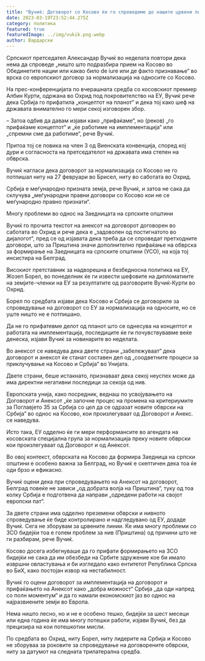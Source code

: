 ```yaml
---
title: "Вучиќ: Договорот со Косово ќе го спроведеме до нашите црвени линии"
date: 2023-03-19T23:52:44.275Z
category: политика
featured: true
featuredImage: ../img/vukik.png.webp
author: Вардарски
---
```


Српскиот претседател Александар Вучиќ во неделата повтори дека нема да спроведе „ништо што подразбира прием на Косово во Обединетите нации или какво било de iure или де факто признавање“ во врска со европскиот договор за нормализација на односите со Косово.

На прес-конференцијата по вчерашната средба со косовскиот премиер Албин Курти, одржана во Охрид под покровителство на ЕУ, Вучиќ рече дека Србија го прифатила „концептот на планот“ и дека тој како шеф на државата внимателно го мери секој изговорен збор.

– Затоа одбив да давам изјави како „прифаќаме“, но (реков) „го прифаќаме концептот“ и „ќе работиме на имплементација“ или „спремни сме да работиме“, рече Вучиќ.

Притоа тој се повика на член 3 од Виенската конвенција, според кој дури и согласноста на претседателот на државата има степен на обврска.

Вучиќ нагласи дека договорот за нормализација со Косово не го потпишал ниту на 27 февруари во Брисел, ниту во саботата во Охрид.

Србија е меѓународно призната земја, рече Вучиќ, и затоа не сака да склучува „меѓународни правни договори со Косово кои не се меѓународно правно признати“.

Многу проблеми во однос на Заедницата на српските општини

Вучиќ го прочита текстот на анексот на договорот договорен во саботата во Охрид и рече дека е „задоволен од постигнатото во дијалогот“, пред се од изјавата дека треба да се спроведат претходните договори, што за Приштина значи дополнително прифаќање на обврска за формирање на Заедницата на српските општини (УСО), на која тој инсистира на Белград.

Високиот претставник за надворешна и безбедносна политика на ЕУ, Жозеп Борел, во понеделник ќе ги извести шефовите на дипломатиите на земјите-членки на ЕУ за резултатите од разговорите Вучиќ-Курти во Охрид.

Борел по средбата изјави дека Косово и Србија се договориле за спроведување на договорот со ЕУ за нормализација на односите, но се уште ништо не е потпишано.

Да не го прифатевме делот од планот што се однесува на концептот и работата на имплементација, последиците ќе ги почувствувавме веќе денеска, изјави Вучиќ за новинарите во неделата.

Во анексот се наведува дека двете страни „забележуваат“ дека договорот и анексот ќе станат составен дел од „соодветните процеси за приклучување на Косово и Србија“ во Унијата.

Двете страни, беше истакнато, признаваат дека секој неуспех може да има директни негативни последици за секоја од нив.

Европската унија, како посредник, веднаш по усвојувањето на Договорот и Анексот „ќе започне процес на промена на критериумите за Поглавјето 35 за Србија со цел да се одразат новите обврски на Србија“ во однос на Косово, кои произлегуваат од Договорот и Анекс. се наведува.

Исто така, ЕУ одделно ќе ги мери перформансите во агендата на косовската специјална група за нормализација преку новите обврски кои произлегуваат од Договорот и од Анексот.

Во овој контекст, обврската на Косово да формира Заедница на српски општини е особено важна за Белград, но Вучиќ е скептичен дека тоа ќе оди брзо и ефикасно.

Вучиќ оцени дека при спроведувањето на Анексот на договорот, Белград повеќе не зависи „од добрата волја на Приштина“, туку од тоа колку Србија е подготвена да направи „одредени работи на својот европски пат“.

За двете страни има одделно преземени обврски и нивното спроведување ќе биде контролирано и надгледувано од ЕУ, додаде Вучиќ.
Сега не зборувам за црвените линии. Ќе има многу проблеми со ЗСО бидејќи тоа е голем проблем за нив (Приштина) од причини што не ги разбирам, рече Вучиќ.

Косово досега избегнуваше да го прифати формирањето на ЗСО бидејќи не сака да им обезбеди на Србите здружение кое би имало извршни овластувања и би изгледало како ентитетот Република Српска во БиХ, како постојан извор на нестабилност.

Вучиќ го оцени договорот за имплементација на договорот и прифаќањето на Анексот како „добра можност“ Србија „да оди напред со полн моментум“ и да го намали економскиот јаз во однос на најразвиените земји во Европа.

Нема ништо лесно, но и не е особено тешко, бидејќи за шест месеци или една година ќе има многу потешки работи, изјави Вучиќ, без да прецизира на кои потешкотии мисли.

По средбата во Охрид, ниту Борел, ниту лидерите на Србија и Косово не зборуваа за роковите за спроведување на договорените обврски, ниту за датумот на следната трилатерална средба.
